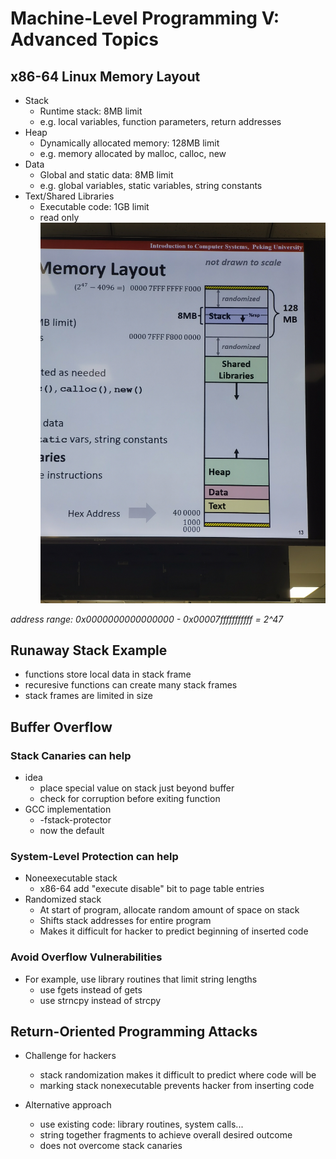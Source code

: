 # Machine-Level Programming V: Advanced Topics
## x86-64 Linux Memory Layout
- Stack
    - Runtime stack: 8MB limit
    - e.g. local variables, function parameters, return addresses
- Heap
    - Dynamically allocated memory: 128MB limit
    - e.g. memory allocated by malloc, calloc, new
- Data
    - Global and static data: 8MB limit
    - e.g. global variables, static variables, string constants
- Text/Shared Libraries
    - Executable code: 1GB limit
    - read only
![Alt text](da0a7f65408dcc4c7e254e7bc72e783.jpg)

*address range: 0x0000000000000000 - 0x00007fffffffffff = 2^47*

## Runaway Stack Example
- functions store local data in stack frame
- recuresive functions can create many stack frames
- stack frames are limited in size

## Buffer Overflow
### Stack Canaries can help
- idea
    - place special value on stack just beyond buffer
    - check for corruption before exiting function
- GCC implementation
    - -fstack-protector
    - now the default

### System-Level Protection can help
- Noneexecutable stack
    - x86-64 add "execute disable" bit to page table entries
- Randomized stack
    - At start of program, allocate random amount of space on stack
    - Shifts stack addresses for entire program
    - Makes it difficult for hacker to predict beginning of inserted code

### Avoid Overflow Vulnerabilities
- For example, use library routines that limit string lengths
    - use fgets instead of gets
    - use strncpy instead of strcpy

## Return-Oriented Programming Attacks
- Challenge for hackers
    - stack randomization makes it difficult to predict where code will be
    - marking stack nonexecutable prevents hacker from inserting code

- Alternative approach
    - use existing code: library routines, system calls...
    - string together fragments to achieve overall desired outcome
    - does not overcome stack canaries

